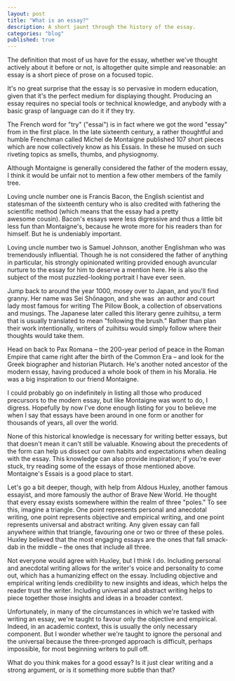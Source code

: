 ```yaml
---
layout: post
title: "What is an essay?"
description: A short jaunt through the history of the essay.
categories: "blog"
published: true
---
```


The definition that most of us have for the essay, whether we've thought actively about it before or not, is altogether quite simple and reasonable: an essay is a short piece of prose on a focused topic.

It's no great surprise that the essay is so pervasive in modern education, given that it's the perfect medium for displaying thought. Producing an essay requires no special tools or technical knowledge, and anybody with a basic grasp of language can do it if they try.

The French word for "try" ("essai") is in fact where we got the word "essay" from in the first place. In the late sixteenth century, a rather thoughtful and humble Frenchman called Michel de Montaigne published 107 short pieces which are now collectively know as his Essais. In these he mused on such riveting topics as smells, thumbs, and physiognomy.

Although Montaigne is generally considered the father of the modern essay, I think it would be unfair not to mention a few other members of the family tree.

Loving uncle number one is Francis Bacon, the English scientist and statesman of the sixteenth century who is also credited with fathering the scientific method (which means that the essay had a pretty awesome cousin). Bacon's essays were less digressive and thus a little bit less fun than Montaigne's, because he wrote more for his readers than for himself. But he is undeniably important.

Loving uncle number two is Samuel Johnson, another Englishman who was tremendously influential. Though he is not considered the father of anything in particular, his strongly opinionated writing provided enough avuncular nurture to the essay for him to deserve a mention here. He is also the subject of the most puzzled-looking portrait I have ever seen.

Jump back to around the year 1000, mosey over to Japan, and you'll find granny. Her name was Sei Shōnagon, and she was  an author and court lady most famous for writing The Pillow Book, a collection of observations and musings. The Japanese later called this literary genre zuihitsu, a term that is usually translated to mean "following the brush." Rather than plan their work intentionally, writers of zuihitsu would simply follow where their thoughts would take them.

Head on back to Pax Romana – the 200-year period of peace in the Roman Empire that came right after the birth of the Common Era – and look for the Greek biographer and historian Plutarch. He's another noted ancestor of the modern essay, having produced a whole book of them in his Moralia. He was a big inspiration to our friend Montaigne.

I could probably go on indefinitely in listing all those who produced precursors to the modern essay, but like Montaigne was wont to do, I digress. Hopefully by now I've done enough listing for you to believe me when I say that essays have been around in one form or another for thousands of years, all over the world.

None of this historical knowledge is necessary for writing better essays, but that doesn't mean it can't still be valuable. Knowing about the precedents of the form can help us dissect our own habits and expectations when dealing with the essay. This knowledge can also provide inspiration; if you're ever stuck, try reading some of the essays of those mentioned above. Montaigne's Essais is a good place to start.

Let's go a bit deeper, though, with help from Aldous Huxley, another famous essayist, and more famously the author of Brave New World. He thought that every essay exists somewhere within the realm of three "poles." To see this, imagine a triangle. One point represents personal and anecdotal writing, one point represents objective and empirical writing, and one point represents universal and abstract writing. Any given essay can fall anywhere within that triangle, favouring one or two or three of these poles. Huxley believed that the most engaging essays are the ones that fall smack-dab in the middle – the ones that include all three.

Not everyone would agree with Huxley, but I think I do. Including personal and anecdotal writing allows for the writer's voice and personality to come out, which has a humanizing effect on the essay. Including objective and empirical writing lends credibility to new insights and ideas, which helps the reader trust the writer. Including universal and abstract writing helps to piece together those insights and ideas in a broader context.

Unfortunately, in many of the circumstances in which we're tasked with writing an essay, we're taught to favour only the objective and empirical. Indeed, in an academic context, this is usually the only necessary component. But I wonder whether we're taught to ignore the personal and the universal because the three-pronged approach is difficult, perhaps impossible, for most beginning writers to pull off.

What do you think makes for a good essay? Is it just clear writing and a strong argument, or is it something more subtle than that?